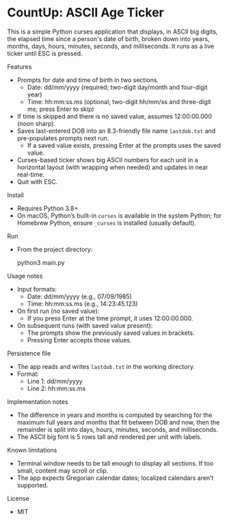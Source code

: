 # CountUp: ASCII Age Ticker

This is a simple Python curses application that displays, in ASCII big digits, the elapsed time since a person's date of birth, broken down into years, months, days, hours, minutes, seconds, and milliseconds. It runs as a live ticker until ESC is pressed.

Features
- Prompts for date and time of birth in two sections.
  - Date: dd/mm/yyyy (required; two-digit day/month and four-digit year)
  - Time: hh:mm:ss.ms (optional; two-digit hh/mm/ss and three-digit ms; press Enter to skip)
- If time is skipped and there is no saved value, assumes 12:00:00.000 (noon sharp).
- Saves last-entered DOB into an 8.3-friendly file name `lastdob.txt` and pre-populates prompts next run.
  - If a saved value exists, pressing Enter at the prompts uses the saved value.
- Curses-based ticker shows big ASCII numbers for each unit in a horizontal layout (with wrapping when needed) and updates in near real-time.
- Quit with ESC.

Install
- Requires Python 3.8+
- On macOS, Python’s built-in `curses` is available in the system Python; for Homebrew Python, ensure `_curses` is installed (usually default).

Run
- From the project directory:

  python3 main.py

Usage notes
- Input formats:
  - Date: dd/mm/yyyy (e.g., 07/09/1985)
  - Time: hh:mm:ss.ms (e.g., 14:23:45.123)
- On first run (no saved value):
  - If you press Enter at the time prompt, it uses 12:00:00.000.
- On subsequent runs (with saved value present):
  - The prompts show the previously saved values in brackets.
  - Pressing Enter accepts those values.

Persistence file
- The app reads and writes `lastdob.txt` in the working directory.
- Format:
  - Line 1: dd/mm/yyyy
  - Line 2: hh:mm:ss.ms

Implementation notes
- The difference in years and months is computed by searching for the maximum full years and months that fit between DOB and now, then the remainder is split into days, hours, minutes, seconds, and milliseconds.
- The ASCII big font is 5 rows tall and rendered per unit with labels.

Known limitations
- Terminal window needs to be tall enough to display all sections. If too small, content may scroll or clip.
- The app expects Gregorian calendar dates; localized calendars aren’t supported.

License
- MIT

